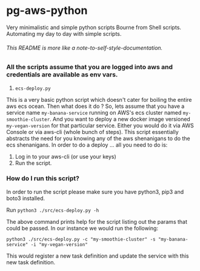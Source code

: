 # pg-aws-python
Very minimalistic and simple python scripts Bourne from Shell scripts. Automating my day to day with simple scripts.

###### This README is more like a note-to-self-style-documentation.

### All the scripts assume that you are logged into aws and credentials are available as env vars.


1. ```ecs-deploy.py```

 This is a very basic python script which doesn't cater for boiling the entire aws ecs ocean. Then what does it do ?
 So, lets assume that you have a service name ```my-banana-service``` running on AWS's ecs cluster named ```my-smoothie-cluster```.
 And you want to deploy a new docker image versioned ```my-vegan-version``` for that particular service. Either you would do it via AWS Console or via
 aws-cli (whole bunch of steps). This script essentially abstracts the need for you knowing any of the aws shenanigans
 to do the ecs shenanigans. In order to do a deploy ... all you need to do is:
  1. Log in to your aws-cli (or use your keys)
  1. Run the script.

  ### How do I run this script?
  In order to run the script please make sure you have python3, pip3 and boto3 installed.
  
  Run ```python3 ./src/ecs-deploy.py -h ```
  
  The above command prints help for the script listing out the params that could be passed. In our instance we would  run the following:
  
  ```python3 ./src/ecs-deploy.py -c "my-smoothie-cluster" -s "my-banana-service" -i "my-vegan-version" ```
  
  This would register a new task definition and update the service with this new task definition.